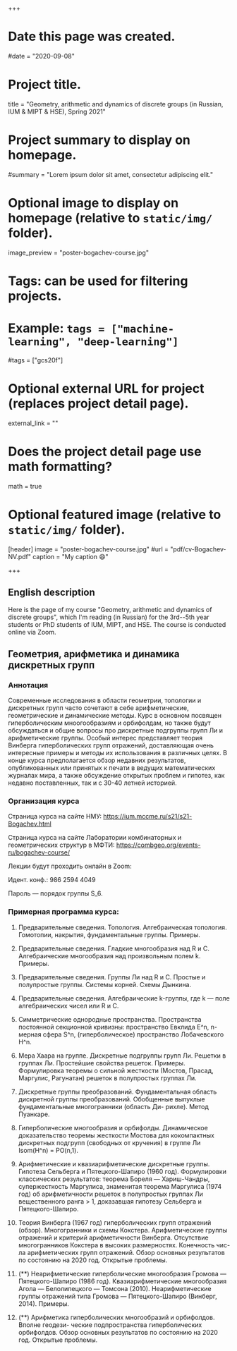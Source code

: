 +++
# Date this page was created.
#date = "2020-09-08"

# Project title.
title = "Geometry, arithmetic and dynamics of discrete groups (in Russian, IUM & MIPT & HSE), Spring 2021"

# Project summary to display on homepage.
#summary = "Lorem ipsum dolor sit amet, consectetur adipiscing elit."

# Optional image to display on homepage (relative to `static/img/` folder).
image_preview = "poster-bogachev-course.jpg"

# Tags: can be used for filtering projects.
# Example: `tags = ["machine-learning", "deep-learning"]`
#tags = ["gcs20f"]

# Optional external URL for project (replaces project detail page).
external_link = ""

# Does the project detail page use math formatting?
math = true

# Optional featured image (relative to `static/img/` folder).
[header]
image = "poster-bogachev-course.jpg"
#url = "pdf/cv-Bogachev-NV.pdf"
caption = "My caption :smile:"

+++



## English description

Here is the page of my course "Geometry, arithmetic and dynamics of discrete groups", which I'm reading (in Russian) for the 3rd--5th year students or PhD students of IUM, MIPT, and HSE. The course is conducted online via Zoom.  




## Геометрия, арифметика и динамика дискретных групп


### Аннотация

Современные исследования в области геометрии, топологии и дискретных групп часто сочетают в себе арифметические, геометрические и динамические методы. Курс в основном посвящен гиперболическим мноогообразиям и орбифолдам, но также будут обсуждаться и общие вопросы про дискретные подгруппы групп Ли и арифметические группы. Особый интерес представляет теория Винберга гиперболических групп отражений, доставляющая очень интересные примеры и методы их использования в различных целях. В конце курса предполагается обзор недавних результатов, опубликованных или принятых к печати в ведущих математических журналах мира, а также обсуждение открытых проблем и гипотез, как недавно поставленных, так и с 30-40 летней историей.


### Организация курса

Страница курса на сайте НМУ:
https://ium.mccme.ru/s21/s21-Bogachev.html

Страница курса на сайте Лаборатории комбинаторных и геометрических структур в МФТИ:
https://combgeo.org/events-ru/bogachev-course/



Лекции будут проходить онлайн в Zoom:

Идент. конф.: 986 2594 4049

Пароль — порядок группы S_6.

### Примерная программа курса:

1. Предварительные сведения. Топология. Алгебраическая топология. Гомотопии, накрытия, фундаментальные группы. Примеры.

2. Предварительные сведения. Гладкие многообразия над R и C. Алгебраические многообразия над произвольным полем k. Примеры.

3. Предварительные сведения. Группы Ли над R и C. Простые и полупростые группы. Системы корней. Схемы Дынкина.

4. Предварительные сведения. Алгебраические k-группы, где k — поле алгебраических чисел или R и C.

5. Симметрические однородные пространства. Пространства постоянной секционной кривизны: пространство Евклида E^n, n-мерная сфера S^n, (гиперболическое) пространство Лобачевского H^n.

6. Мера Хаара на группе. Дискретные подгруппы групп Ли. Решетки в группах Ли. Простейшие свойства решеток. Примеры. Формулировка теоремы о сильной жесткости (Мостов, Прасад, Маргулис, Рагунатан) решеток в полупростых группах Ли.

7. Дискретные группы преобразований. Фундаментальная область дискретной группы преобразований. Обобщенные выпуклые фундаментальные многогранники (область Ди- рихле). Метод Пуанкаре.

8. Гиперболические многообразия и орбифолды. Динамическое доказательство теоремы жесткости Мостова для кокомпактных дискретных подгрупп (свободных от кручения) в группе Ли Isom(H^n) = PO(n,1).

9. Арифметические и квазиарифметические дискретные группы. Гипотеза Сельберга и Пятецкого-Шапиро (1960 год). Формулировки классических результатов: теорема Бореля — Хариш-Чандры, супержесткость Маргулиса, знаменитая теорема Маргулиса (1974 год) об арифметичности решеток в полупростых группах Ли вещественного ранга > 1, доказавшая гипотезу Сельберга и Пятецкого-Шапиро.

10. Теория Винберга (1967 год) гиперболических групп отражений (обзор). Многогранники и схемы Кокстера. Арифметические группы отражений и критерий арифметичности Винберга. Отсутствие многогранников Кокстера в высоких размерностях. Конечность чис- ла арифметических групп отражений. Обзор основных результатов по состоянию на 2020 год. Открытые проблемы.

11. (**) Неарифметические гиперболические многообразия Громова — Пятецкого-Шапиро (1986 год). Квазиарифметические многообразия Агола — Белолипецкого — Томсона (2010). Неарифметические группы отражений типа Громова — Пятецкого-Шапиро (Винберг, 2014). Примеры.

12. (**) Арифметика гиперболических многообразий и орбифолдов. Вполне геодези- ческие подпространства гиперболических орбифолдов. Обзор основных результатов по состоянию на 2020 год. Открытые проблемы.


